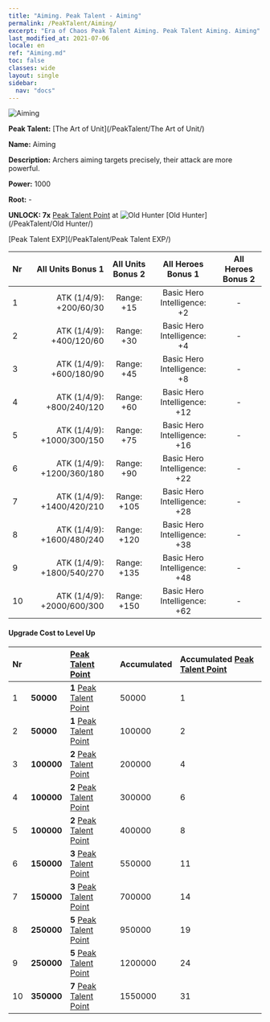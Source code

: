 ```yaml
---
title: "Aiming. Peak Talent - Aiming"
permalink: /PeakTalent/Aiming/
excerpt: "Era of Chaos Peak Talent Aiming. Peak Talent Aiming. Aiming"
last_modified_at: 2021-07-06
locale: en
ref: "Aiming.md"
toc: false
classes: wide
layout: single
sidebar:
  nav: "docs"
---
```


  ![Aiming](/images/pt/talent_2009.png)

  **Peak Talent:** [The Art of Unit](/PeakTalent/The Art of Unit/)

  **Name:** Aiming

  **Description:** Archers aiming targets precisely, their attack are more powerful.

  **Power:** 1000

  **Root:** -

  **UNLOCK: 7x** [Peak Talent Point](/Items/con_934/) at ![Old Hunter](/images/pt/talent_2010.png) [Old Hunter](/PeakTalent/Old Hunter/)

  [Peak Talent EXP](/PeakTalent/Peak Talent EXP/)

  | Nr | All Units Bonus 1 | All Units Bonus 2 | All Heroes Bonus 1 | All Heroes Bonus 2 |
  |:---|--------------:|:-------------:|:-------------:|:-------------:|
  | 1 | ATK (1/4/9): +200/60/30 | Range: +15 | Basic Hero Intelligence: +2 | - |
  | 2 | ATK (1/4/9): +400/120/60 | Range: +30 | Basic Hero Intelligence: +4 | - |
  | 3 | ATK (1/4/9): +600/180/90 | Range: +45 | Basic Hero Intelligence: +8 | - |
  | 4 | ATK (1/4/9): +800/240/120 | Range: +60 | Basic Hero Intelligence: +12 | - |
  | 5 | ATK (1/4/9): +1000/300/150 | Range: +75 | Basic Hero Intelligence: +16 | - |
  | 6 | ATK (1/4/9): +1200/360/180 | Range: +90 | Basic Hero Intelligence: +22 | - |
  | 7 | ATK (1/4/9): +1400/420/210 | Range: +105 | Basic Hero Intelligence: +28 | - |
  | 8 | ATK (1/4/9): +1600/480/240 | Range: +120 | Basic Hero Intelligence: +38 | - |
  | 9 | ATK (1/4/9): +1800/540/270 | Range: +135 | Basic Hero Intelligence: +48 | - |
  | 10 | ATK (1/4/9): +2000/600/300 | Range: +150 | Basic Hero Intelligence: +62 | - |


#### Upgrade Cost to Level Up

  | Nr | <i class="fas fa-coins"/> | [Peak Talent Point](/Items/con_934/) | Accumulated <i class="fas fa-coins"/> | Accumulated [Peak Talent Point](/Items/con_934/) |
  |:---|:--------------|:-------------|:-------------|:-------------|
  | 1 | **50000** | **1** [Peak Talent Point](/Items/con_934/) | 50000 | 1 |
  | 2 | **50000** | **1** [Peak Talent Point](/Items/con_934/) | 100000 | 2 |
  | 3 | **100000** | **2** [Peak Talent Point](/Items/con_934/) | 200000 | 4 |
  | 4 | **100000** | **2** [Peak Talent Point](/Items/con_934/) | 300000 | 6 |
  | 5 | **100000** | **2** [Peak Talent Point](/Items/con_934/) | 400000 | 8 |
  | 6 | **150000** | **3** [Peak Talent Point](/Items/con_934/) | 550000 | 11 |
  | 7 | **150000** | **3** [Peak Talent Point](/Items/con_934/) | 700000 | 14 |
  | 8 | **250000** | **5** [Peak Talent Point](/Items/con_934/) | 950000 | 19 |
  | 9 | **250000** | **5** [Peak Talent Point](/Items/con_934/) | 1200000 | 24 |
  | 10 | **350000** | **7** [Peak Talent Point](/Items/con_934/) | 1550000 | 31 |

